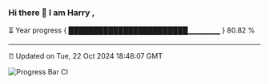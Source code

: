 ### Hi there 👋 I am Harry , 

⏳ Year progress { ████████████████████████▁▁▁▁▁▁ } 80.82 %

---

⏰ Updated on Tue, 22 Oct 2024 18:48:07 GMT

![Progress Bar CI](https://github.com/duykhang68/duykhang68/workflows/Progress%20Bar%20CI/badge.svg)
